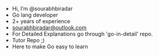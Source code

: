 - Hi, I’m @sourabhbiradar
- Go lang developer
- 2+ years of experience
- sourabhbiradar@outlook.com
- For Detailed Explanations go through 'go-in-detail' repo.
- Tutor Repo ;)
- Here to make Go easy to learn




